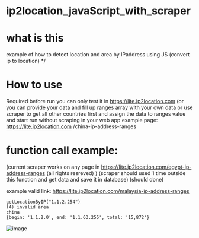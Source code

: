 # ip2location_javaScript_with_scraper

# what is this
example of how to detect location and area by IPaddress using JS (convert ip to location) */

# How to use
Required before run you can only test it in https://lite.ip2location.com (or you can provide your data and fill up ranges array with your own data or use scraper to get all other countries first and assign the data to ranges value and start run without scraping in your web app 
example page: https://lite.ip2location.com /china-ip-address-ranges

# function call example:
(current scraper works on any page in https://lite.ip2location.com/egypt-ip-address-ranges (all rights resreved) ) (scraper should used 1 time outside this function and get data and save it in database) (should done)

example valid link: https://lite.ip2location.com/malaysia-ip-address-ranges

```
getLocationByIP("1.1.2.254")
(4) invalid area
china
{begin: '1.1.2.0', end: '1.1.63.255', total: '15,872'}
```

![image](https://github.com/MahmoudHegazi/ip2location_javaScript_with_scraper/assets/55125302/c6e3c771-600b-4498-b51c-2eea87774a26)

